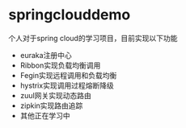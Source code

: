 # springclouddemo
个人对于spring cloud的学习项目，目前实现以下功能
- euraka注册中心
- Ribbon实现负载均衡调用
- Fegin实现远程调用和负载均衡
- hystrix实现调用过程熔断降级
- zuul网关实现动态路由
- zipkin实现路由追踪
- 其他正在学习中
